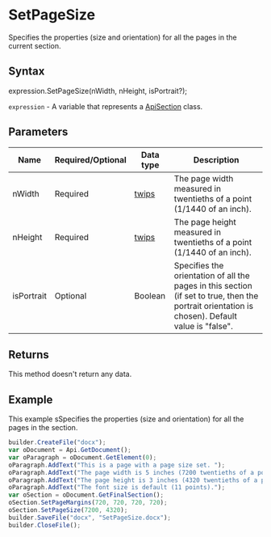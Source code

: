 # SetPageSize

Specifies the properties (size and orientation) for all the pages in the current section.

## Syntax

expression.SetPageSize(nWidth, nHeight, isPortrait?);

`expression` - A variable that represents a [ApiSection](../ApiSection.md) class.

## Parameters

| **Name** | **Required/Optional** | **Data type** | **Description** |
| ------------- | ------------- | ------------- | ------------- |
| nWidth | Required | [twips](../../../Enumerations/twips.md)  | The page width measured in twentieths of a point (1/1440 of an inch). |
| nHeight | Required | [twips](../../../Enumerations/twips.md)  | The page height measured in twentieths of a point (1/1440 of an inch). |
| isPortrait | Optional | Boolean | Specifies the orientation of all the pages in this section (if set to true, then the portrait orientation is chosen). Default value is "false". |

## Returns

This method doesn't return any data.

## Example

This example sSpecifies the properties (size and orientation) for all the pages in the section.

```javascript
builder.CreateFile("docx");
var oDocument = Api.GetDocument();
var oParagraph = oDocument.GetElement(0);
oParagraph.AddText("This is a page with a page size set. ");
oParagraph.AddText("The page width is 5 inches (7200 twentieths of a point). ");
oParagraph.AddText("The page height is 3 inches (4320 twentieths of a point). ");
oParagraph.AddText("The font size is default (11 points).");
var oSection = oDocument.GetFinalSection();
oSection.SetPageMargins(720, 720, 720, 720);
oSection.SetPageSize(7200, 4320);
builder.SaveFile("docx", "SetPageSize.docx");
builder.CloseFile();
```